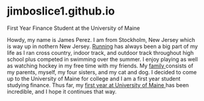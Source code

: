 # jimboslice1.github.io
<HTML>
<HEAD>
<TITLE>JAMES PEREZ</TITLE>
<div> First Year Finance Student at the University of Maine </div>

<P> Howdy, my name is James Perez. I am from Stockholm, New Jersey which is way up in nothern New Jersey.  <A HREF="Running.html"> Running</A> has always been a big part of my life as I ran cross country, indoor track, and outdoor track throughout high school plus competed in swimming over the summer.  I enjoy playing as well as watching hockey in my free time with my friends.  My <A HREF="Family.html"> family </A> consists of my parents, myself, my four sisters, and my cat and dog. I decided to come up to the University of Maine for college and I am a first year student studying finance.  Thus far, my <A HREF="First year at University of Maine"> first year at University of Maine </A> has been incredible, and I hope it continues that way. </P>
